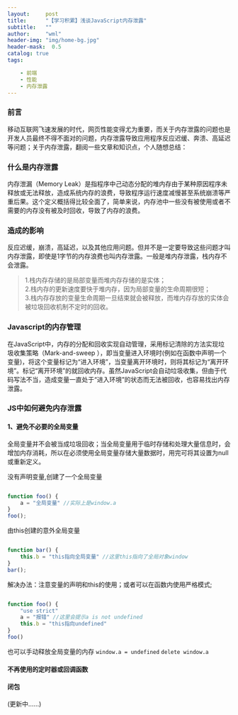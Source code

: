 ```yaml
---
layout:     post
title:      "【学习积累】浅谈JavaScript内存泄露"
subtitle:   ""
author:     "wml"
header-img: "img/home-bg.jpg"
header-mask:  0.5
catalog: true
tags:

    - 前端
    - 性能
    - 内存泄露
---
```


### 前言

移动互联网飞速发展的时代，网页性能变得尤为重要，而关于内存泄露的问题也是开发人员最终不得不面对的问题，内存泄露导致应用程序反应迟缓、奔溃、高延迟等问题；关于内存泄露，翻阅一些文章和知识点，个人随想总结：

### 什么是内存泄露

内存泄漏（Memory Leak）是指程序中己动态分配的堆内存由于某种原因程序未释放或无法释放，造成系统内存的浪费，导致程序运行速度减慢甚至系统崩溃等严重后果。这个定义概括得比较全面了，简单来说，内存池中一些没有被使用或者不需要的内存没有被及时回收，导致了内存的浪费。

### 造成的影响

反应迟缓，崩溃，高延迟，以及其他应用问题。但并不是一定要导致这些问题才叫内存泄露，即使是1字节的内存浪费也叫内存泄露。一般是堆内存泄露，栈内存不会泄露。

> 1.栈内存存储的是局部变量而堆内存存储的是实体；  
> 2.栈内存的更新速度要快于堆内存，因为局部变量的生命周期很短；  
> 3.栈内存存放的变量生命周期一旦结束就会被释放，而堆内存存放的实体会被垃圾回收机制不定时的回收。

### Javascript的内存管理

在JavaScript中，内存的分配和回收实现自动管理，采用标记清除的方法实现垃圾收集策略（Mark-and-sweep ），即当变量进入环境时(例如在函数中声明一个变量)，将这个变量标记为“进入环境”，当变量离开环境时，则将其标记为“离开环境”。标记“离开环境”的就回收内存。虽然JavaScript会自动垃圾收集，但由于代码写法不当，造成变量一直处于“进入环境”的状态而无法被回收，也容易找出内存泄露。

### JS中如何避免内存泄露

#### 1、避免不必要的全局变量

全局变量并不会被当成垃圾回收；当全局变量用于临时存储和处理大量信息时，会增加内存消耗，所以在必须使用全局变量存储大量数据时，用完可将其设置为null或重新定义。

没有声明变量,创建了一个全局变量

```js

function foo() {
    a = "全局变量" //实际上是window.a
}
foo();

```

由this创建的意外全局变量

```js

function bar() {
    this.b = "this指向全局变量" //这里this指向了全局对象window
}
bar();

```

解决办法：注意变量的声明和this的使用；或者可以在函数内使用严格模式;

```js

function foo() {
    "use strict"
    a = "报错" //这里会提示a is not undefined
    this.b = "this指向undefined"
}
foo()

```

也可以手动释放全局变量的内存 `window.a = undefined` `delete window.a`

#### 不再使用的定时器或回调函数

#### 闭包

(更新中……)